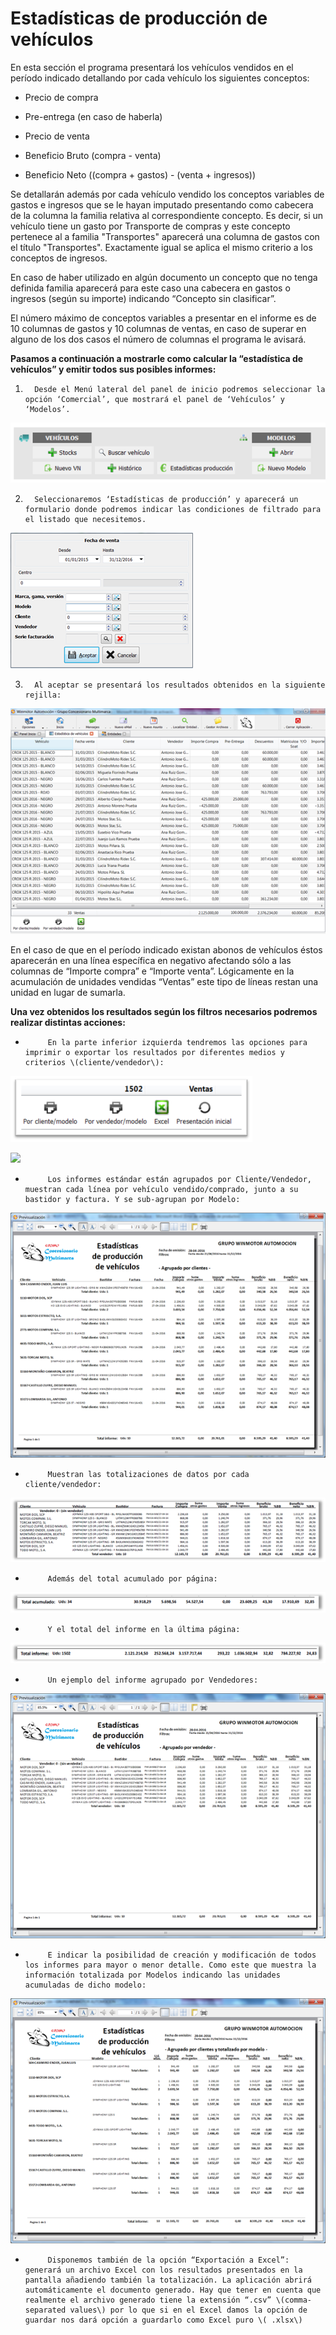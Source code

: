 # Estadísticas de producción de vehículos

En esta sección el programa presentará los vehículos vendidos en el período indicado detallando por cada vehículo los siguientes conceptos:

- Precio de compra

- Pre-entrega \(en caso de haberla\)

- Precio de venta

- Beneficio Bruto \(compra - venta\)

- Beneficio Neto \(\(compra + gastos\) - \(venta + ingresos\)\)

Se detallarán además por cada vehículo vendido los conceptos variables de gastos e ingresos que se le hayan imputado presentando como cabecera de la columna la familia relativa al correspondiente concepto. Es decir, si un vehículo tiene un gasto por Transporte de compras y este concepto pertenece al a familia "Transportes" aparecerá una columna de gastos con el título "Transportes". Exactamente igual se aplica el mismo criterio a los conceptos de ingresos.

En caso de haber utilizado en algún documento un concepto que no tenga definida familia aparecerá para este caso una cabecera en gastos o ingresos \(según su importe\) indicando “Concepto sin clasificar”.

El número máximo de conceptos variables a presentar en el informe es de 10 columnas de gastos y 10 columnas de ventas, en caso de superar en alguno de los dos casos el número de columnas el programa le avisará.

**Pasamos a continuación a mostrarle como calcular la “estadística de vehículos” y emitir todos sus posibles informes:**

1.       Desde el Menú lateral del panel de inicio podremos seleccionar la opción ‘Comercial’, que mostrará el panel de ‘Vehículos’ y ‘Modelos’.

![](../.gitbook/assets/image%20%2814%29.png)

2.       Seleccionaremos ‘Estadísticas de producción’ y aparecerá un formulario donde podremos indicar las condiciones de filtrado para el listado que necesitemos.

![](../.gitbook/assets/image%20%2810%29.png)

3.       Al aceptar se presentará los resultados obtenidos en la siguiente rejilla:

![](../.gitbook/assets/image%20%2817%29.png)

En el caso de que en el período indicado existan abonos de vehículos éstos aparecerán en una línea específica en negativo afectando sólo a las columnas de “Importe compra” e “Importe venta”. Lógicamente en la acumulación de unidades vendidas “Ventas” este tipo de líneas restan una unidad en lugar de sumarla.

**Una vez obtenidos los resultados según los filtros necesarios podremos realizar distintas acciones:**

-          En la parte inferior izquierda tendremos las opciones para imprimir o exportar los resultados por diferentes medios y criterios \(cliente/vendedor\):

![](../.gitbook/assets/image%20%2816%29.png)

![](file:///C:/Users/Alberto/AppData/Local/Temp/msohtmlclip1/01/clip_image008.png)

-          Los informes estándar están agrupados por Cliente/Vendedor, muestran cada línea por vehículo vendido/comprado, junto a su bastidor y factura. Y se sub-agrupan por Modelo:

![](../.gitbook/assets/image%20%2825%29.png)

-          Muestran las totalizaciones de datos por cada cliente/vendedor:

![](../.gitbook/assets/image%20%289%29.png)

-          Además del total acumulado por página:

![](../.gitbook/assets/image%20%2815%29.png)

-          Y el total del informe en la última página:

![](../.gitbook/assets/image%20%2823%29.png)

-          Un ejemplo del informe agrupado por Vendedores:

![](../.gitbook/assets/image%20%2824%29.png)

-          E indicar la posibilidad de creación y modificación de todos los informes para mayor o menor detalle. Como este que muestra la información totalizada por Modelos indicando las unidades acumuladas de dicho modelo:

![](../.gitbook/assets/image%20%288%29.png)

-          Disponemos también de la opción “Exportación a Excel”: generará un archivo Excel con los resultados presentados en la pantalla añadiendo también la totalización. La aplicación abrirá automáticamente el documento generado. Hay que tener en cuenta que realmente el archivo generado tiene la extensión “.csv” \(comma-separated values\) por lo que si en el Excel damos la opción de guardar nos dará opción a guardarlo como Excel puro \( .xlsx\)

